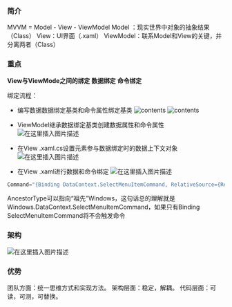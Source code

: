 ### 简介
MVVM = Model - View - ViewModel
Model ：现实世界中对象的抽象结果（Class）
View：UI界面（.xaml）
ViewModel：联系Model和View的关键，并分离两者（Class）

### 重点
**View与ViewMode之间的绑定**
**数据绑定**
**命令绑定**

绑定流程：
 - 编写数据数据绑定基类和命令属性绑定基类
![contents](https://github.com/weichangk/GitHubReadmeImg/blob/master/WpfMvvmSimple/1.png)
![contents](https://github.com/weichangk/GitHubReadmeImg/blob/master/WpfMvvmSimple/2.png)

 - ViewModel继承数据绑定基类创建数据属性和命令属性
![在这里插入图片描述](https://github.com/weichangk/GitHubReadmeImg/blob/master/WpfMvvmSimple/3.png)

- 在View  .xaml.cs设置元素参与数据绑定时的数据上下文对象
![在这里插入图片描述](https://github.com/weichangk/GitHubReadmeImg/blob/master/WpfMvvmSimple/4.png)

- 在View  .xaml进行数据和命令绑定
![在这里插入图片描述](https://github.com/weichangk/GitHubReadmeImg/blob/master/WpfMvvmSimple/5.png)

```csharp
Command="{Binding DataContext.SelectMenuItemCommand, RelativeSource={RelativeSource Mode=FindAncestor, AncestorType={x:Type DataGrid}}}"
```
AncestorType可以指向“祖先”Windows，这句话总的理解就是Windows.DataContext.SelectMenuItemCommand，如果只有Binding SelectMenuItemCommand将不会触发命令

### 架构
![在这里插入图片描述](https://github.com/weichangk/GitHubReadmeImg/blob/master/WpfMvvmSimple/5.png)

### 优势
团队方面：统一思维方式和实现方法。
架构层面：稳定，解耦。
代码层面：可读，可测，可替换。
